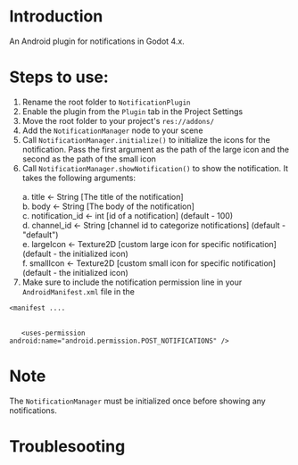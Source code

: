 # Introduction
An Android plugin for notifications in Godot 4.x.

# Steps to use:

1. Rename the root folder to ```NotificationPlugin```
2. Enable the plugin from the ```Plugin``` tab in the Project Settings
3. Move the root folder to your project's ```res://addons/```
4. Add the ```NotificationManager``` node to your scene
5. Call ```NotificationManager.initialize()``` to initialize the icons for the notification. Pass the first argument as the path of the large icon and the second as the path of the small icon
6. Call ```NotificationManager.showNotification()``` to show the notification. It takes the following arguments:<br><br>
          a. title <- String  [The title of the notification]<br>
          b. body <- String [The body of the notification]<br>
          c. notification_id <- int [id of a notification] (default - 100)<br>
          d. channel_id <- String [channel id to categorize notifications] (default - "default")<br>
          e. largeIcon <- Texture2D [custom large icon for specific notification] (default - the initialized icon)<br>
          f. smallIcon <- Texture2D [custom small icon for specific notification] (default - the initialized icon)<br>
7. Make sure to include the notification permission line in your ```AndroidManifest.xml``` file in the

```<manifest ....```<br><br>
```
   <uses-permission android:name="android.permission.POST_NOTIFICATIONS" />
```
# Note
The ```NotificationManager``` must be initialized once before showing any notifications.

# Troublesooting


